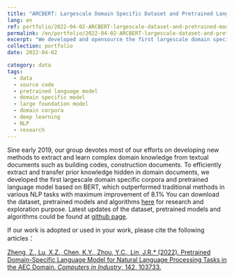 ```yaml
---
title: "ARCBERT: Largescale Domain Specific Dataset and Pretrained Language Model for AEC Industry"
lang: en
ref: portfolio/2022-04-02-ARCBERT-largescale-dataset-and-pretrained-model-for-AEC-domain
permalink: /en/portfolio/2022-04-02-ARCBERT-largescale-dataset-and-pretrained-model-for-AEC-domain
excerpt: "We developed and opensource the first largescale domain specific dataset and pretrained language model for NLP applications in the AEC industry, which outperformed traditional methods in various NLP tasks"
collection: portfolio
date: 2022-04-02

category: data
tags:
  - data
  - source code
  - pretrained language model
  - domain specific model
  - large foundation model
  - domain corpora
  - deep learning
  - NLP
  - research
---
```


Sine early 2019, our group devotes most of our efforts on developing new methods to extract and learn complex domain knowledge from textual documents such as building codes, construction documents. To efficiently extract and transfer prior knowledge hidden in domain documents, we developed the first largescale domain specific corpora and pretrained language model based on BERT, which outperformed traditional methods in various NLP tasks with maximum improvement of 8.1% You can download the dataset, pretrained models and algorithms [here]({{site.baseurl}}/files/2022-04-02-ARCBERT-largescale-dataset-and-pretrained-model-for-AEC-domain.zip) for research and exploration purpose. Latest updates of the dataset, pretrained models and algorithms could be found at [github page](https://github.com/smartaec/AEC-domain-corpora).


If our work is adopted or used in your work, please cite the following articles：

[Zheng, Z., Lu, X.Z., Chen, K.Y., Zhou, Y.C., Lin, J.R.* (2022). Pretrained Domain-Specific Language Model for Natural Language Processing Tasks in the AEC Domain. <i>Computers in Industry</i>, 142, 103733.]({{site.baseurl}}/en/publications/2022-06-13-pretrained-domain-specific-language-model-for-NLP-tasks-in-AEC)
